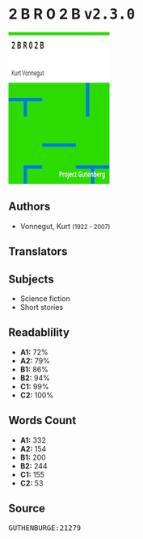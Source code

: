 # 2 B R 0 2 B <kbd>v2.3.0</kbd>

![](./cover.medium.jpg "")

## Authors


 - Vonnegut, Kurt <small>(1922 - 2007)</small>

## Translators



## Subjects


 - Science fiction
 - Short stories

## Readablility


 - **A1:** 72%
 - **A2:** 79%
 - **B1:** 86%
 - **B2:** 94%
 - **C1:** 99%
 - **C2:** 100%

## Words Count


 - **A1:** 332
 - **A2:** 154
 - **B1:** 200
 - **B2:** 244
 - **C1:** 155
 - **C2:** 53

## Source


<kbd>GUTHENBURGE:21279</kbd>
